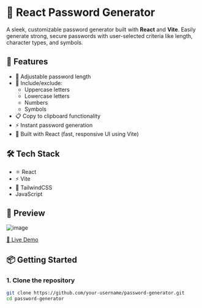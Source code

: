 # 🔐 React Password Generator

A sleek, customizable password generator built with **React** and **Vite**. Easily generate strong, secure passwords with user-selected criteria like length, character types, and symbols.

## 🚀 Features

- 🔢 Adjustable password length
- 🔡 Include/exclude:
  - Uppercase letters
  - Lowercase letters
  - Numbers
  - Symbols
- 📋 Copy to clipboard functionality
- ⚡ Instant password generation
- 🧠 Built with React (fast, responsive UI using Vite)

## 🛠️ Tech Stack

- ⚛️ React
- ⚡ Vite
- 💅 TailwindCSS
- JavaScript

## 📸 Preview
![image](https://github.com/user-attachments/assets/e74624d5-1cf6-48d1-a32a-4dd83438473f)

[🔗 Live Demo](https://passwordgenrator15.netlify.app/) 

## 📦 Getting Started

### 1. Clone the repository

```bash
git clone https://github.com/your-username/password-generator.git
cd password-generator
